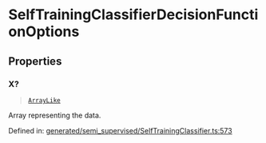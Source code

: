 # SelfTrainingClassifierDecisionFunctionOptions

## Properties

### X?

> [`ArrayLike`](../types/ArrayLike.md)

Array representing the data.

Defined in:  [generated/semi\_supervised/SelfTrainingClassifier.ts:573](https://github.com/transitive-bullshit/scikit-learn-ts/blob/b59c1ff/packages/sklearn/src/generated/semi_supervised/SelfTrainingClassifier.ts#L573)
